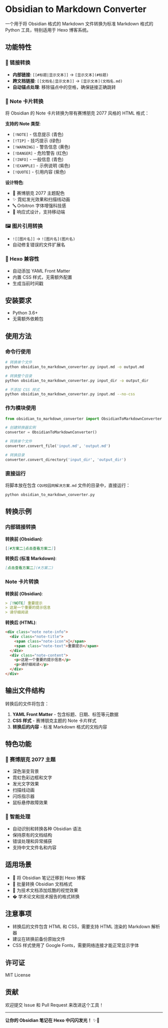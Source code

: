 # Obsidian to Markdown Converter

一个用于将 Obsidian 格式的 Markdown 文件转换为标准 Markdown 格式的 Python 工具，特别适用于 Hexo 博客系统。

## 功能特性

### 🔗 链接转换
- **内部链接**: `[[#标题|显示文本]]` → `[显示文本](#标题)`
- **跨文档链接**: `[[文档名|显示文本]]` → `[显示文本](文档名.md)`
- **自动锚点处理**: 移除锚点中的空格，确保链接正确跳转

### 📝 Note 卡片转换
将 Obsidian 的 Note 卡片转换为带有赛博朋克 2077 风格的 HTML 格式：

**支持的 Note 类型**:
- `[!NOTE]` - 信息提示 (青色)
- `[!TIP]` - 技巧提示 (绿色)
- `[!WARNING]` - 警告信息 (黄色)
- `[!DANGER]` - 危险警告 (红色)
- `[!INFO]` - 一般信息 (青色)
- `[!EXAMPLE]` - 示例说明 (紫色)
- `[!QUOTE]` - 引用内容 (紫色)

**设计特色**:
- 🎨 赛博朋克 2077 主题配色
- ✨ 霓虹发光效果和扫描线动画
- 🔤 Orbitron 字体增强科技感
- 📱 响应式设计，支持移动端

### 🖼️ 图片引用转换
- `![[图片名]]` → `![图片名](图片名)`
- 自动修复错误的文件扩展名

### 📄 Hexo 兼容性
- 自动添加 YAML Front Matter
- 内置 CSS 样式，无需额外配置
- 生成当前时间戳

## 安装要求

- Python 3.6+
- 无需额外依赖包

## 使用方法

### 命令行使用

```bash
# 转换单个文件
python obsidian_to_markdown_converter.py input.md -o output.md

# 转换整个目录
python obsidian_to_markdown_converter.py input_dir -o output_dir

# 不添加 CSS 样式
python obsidian_to_markdown_converter.py input.md --no-css
```

### 作为模块使用

```python
from obsidian_to_markdown_converter import ObsidianToMarkdownConverter

# 创建转换器实例
converter = ObsidianToMarkdownConverter()

# 转换单个文件
converter.convert_file('input.md', 'output.md')

# 转换目录
converter.convert_directory('input_dir', 'output_dir')
```

### 直接运行

将脚本放在包含 `CQU校园网解决方案.md` 文件的目录中，直接运行：

```bash
python obsidian_to_markdown_converter.py
```

## 转换示例

### 内部链接转换

**转换前 (Obsidian)**:
```markdown
[[#方案二|点击查看方案二]]
```

**转换后 (标准 Markdown)**:
```markdown
[点击查看方案二](#方案二)
```

### Note 卡片转换

**转换前 (Obsidian)**:
```markdown
> [!NOTE] 重要提示
> 这是一个重要的提示信息
> 请仔细阅读
```

**转换后 (HTML)**:
```html
<div class="note note-info">
  <div class="note-title">
    <span class="note-icon">📝</span>
    <span class="note-text">重要提示</span>
  </div>
  <div class="note-content">
    <p>这是一个重要的提示信息</p>
    <p>请仔细阅读</p>
  </div>
</div>
```

## 输出文件结构

转换后的文件将包含：

1. **YAML Front Matter** - 包含标题、日期、标签等元数据
2. **CSS 样式** - 赛博朋克主题的 Note 卡片样式
3. **转换后的内容** - 标准 Markdown 格式的文档内容

## 特色功能

### 🎨 赛博朋克 2077 主题
- 深色渐变背景
- 霓虹色彩边框和文字
- 发光文字效果
- 扫描线动画
- 闪烁指示器
- 鼠标悬停故障效果

### 🔧 智能处理
- 自动识别和转换各种 Obsidian 语法
- 保持原有的文档结构
- 错误处理和异常捕获
- 支持中文文件名和内容

## 适用场景

- 📝 将 Obsidian 笔记迁移到 Hexo 博客
- 🔄 批量转换 Obsidian 文档格式
- 🎨 为技术文档添加炫酷的视觉效果
- � 学术论文和技术报告的格式转换

## 注意事项

- 转换后的文件包含 HTML 和 CSS，需要支持 HTML 渲染的 Markdown 解析器
- 建议在转换前备份原始文件
- CSS 样式使用了 Google Fonts，需要网络连接才能正常显示字体

## 许可证

MIT License

## 贡献

欢迎提交 Issue 和 Pull Request 来改进这个工具！

---

**让你的 Obsidian 笔记在 Hexo 中闪闪发光！** ✨🚀
        
